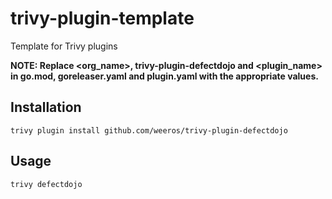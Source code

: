 # trivy-plugin-template
Template for Trivy plugins

**NOTE: Replace <org_name>, trivy-plugin-defectdojo and <plugin_name> in go.mod, goreleaser.yaml and plugin.yaml with the appropriate values.**

## Installation
```shell
trivy plugin install github.com/weeros/trivy-plugin-defectdojo
```

## Usage

```shell
trivy defectdojo
```